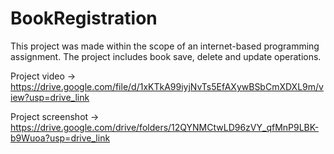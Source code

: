 # BookRegistration
This project was made within the scope of an internet-based programming assignment. The project includes book save, delete and update operations.

Project video -> https://drive.google.com/file/d/1xKTkA99iyjNvTs5EfAXywBSbCmXDXL9m/view?usp=drive_link

Project screenshot -> https://drive.google.com/drive/folders/12QYNMCtwLD96zVY_qfMnP9LBK-b9Wuoa?usp=drive_link
